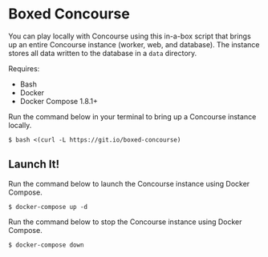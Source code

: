 # Boxed Concourse

You can play locally with Concourse using this in-a-box script that brings up an entire Concourse instance (worker, web, and database). The instance stores all data written to the database in a `data` directory.

Requires:

* Bash
* Docker
* Docker Compose 1.8.1+

Run the command below in your terminal to bring up a Concourse instance locally.

```
$ bash <(curl -L https://git.io/boxed-concourse)
```

## Launch It!

Run the command below to launch the Concourse instance using Docker Compose.

```
$ docker-compose up -d
```

Run the command below to stop the Concourse instance using Docker Compose.

```
$ docker-compose down
```